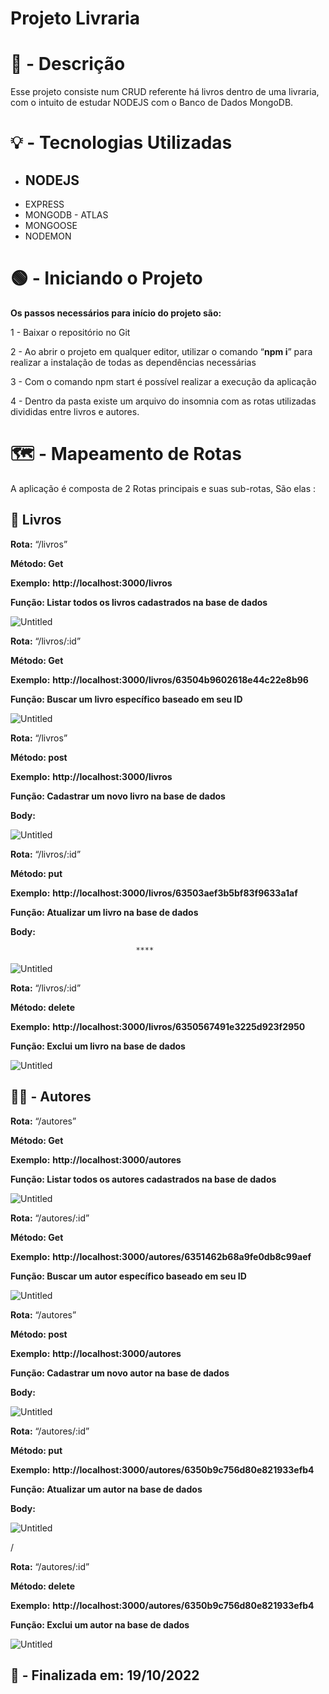 # Projeto Livraria

# 📄 - Descrição

Esse projeto consiste num CRUD referente há livros dentro de uma livraria, com o intuito de estudar NODEJS com o Banco de Dados MongoDB. 

# 💡 - Tecnologias Utilizadas

- NODEJS
    - 
- EXPRESS
- MONGODB - ATLAS
- MONGOOSE
- NODEMON

# 🟢 - Iniciando o Projeto

**Os passos necessários para início do projeto são:** 

1 - Baixar o repositório no Git

2 - Ao abrir o projeto em qualquer editor, utilizar o comando “**npm i**” para realizar a instalação de todas as dependências necessárias

3 - Com o comando npm start é possível realizar a execução da aplicação

4 - Dentro da pasta existe um arquivo do insomnia com as rotas utilizadas divididas entre livros e autores.

# 🗺️ - Mapeamento de Rotas

A aplicação é composta de 2 Rotas principais e suas sub-rotas, São elas :

## 📕 Livros

**Rota:** “/livros”

**Método: Get**

**Exemplo:** **http://localhost:3000/livros**

**Função: Listar todos os livros cadastrados na base de dados**

![Untitled](Projeto%20Livraria%2041e12405566a40cfb54f408e76f22005/Untitled.png)

**Rota:** “/livros/:id”

**Método: Get**

**Exemplo:** **http://localhost:3000/livros/63504b9602618e44c22e8b96**

**Função: Buscar um livro específico baseado em seu ID**

![Untitled](Projeto%20Livraria%2041e12405566a40cfb54f408e76f22005/Untitled%201.png)

**Rota:** “/livros”

**Método: post**

**Exemplo:** **http://localhost:3000/livros**

**Função: Cadastrar um novo livro na base de dados**

**Body:**

![Untitled](Projeto%20Livraria%2041e12405566a40cfb54f408e76f22005/Untitled%202.png)

**Rota:** “/livros/:id”

**Método: put**

**Exemplo:** **http://localhost:3000/livros/63503aef3b5bf83f9633a1af**

**Função: Atualizar um livro na base de dados**

**Body:**

                                ****

![Untitled](Projeto%20Livraria%2041e12405566a40cfb54f408e76f22005/Untitled%203.png)

**Rota:** “/livros/:id”

**Método: delete**

**Exemplo:** **http://localhost:3000/livros/6350567491e3225d923f2950**

**Função: Exclui um livro na base de dados**

![Untitled](Projeto%20Livraria%2041e12405566a40cfb54f408e76f22005/Untitled%204.png)

## ✍🏾 - Autores

**Rota:** “/autores”

**Método: Get**

**Exemplo:** **http://localhost:3000/autores**

**Função: Listar todos os autores cadastrados na base de dados**

![Untitled](Projeto%20Livraria%2041e12405566a40cfb54f408e76f22005/Untitled%205.png)

**Rota:** “/autores/:id”

**Método: Get**

**Exemplo:** **http://localhost:3000/autores/6351462b68a9fe0db8c99aef**

**Função: Buscar um autor específico baseado em seu ID**

![Untitled](Projeto%20Livraria%2041e12405566a40cfb54f408e76f22005/Untitled%206.png)

**Rota:** “/autores”

**Método: post**

**Exemplo:** **http://localhost:3000/autores**

**Função: Cadastrar um novo autor na base de dados**

**Body:**

![Untitled](Projeto%20Livraria%2041e12405566a40cfb54f408e76f22005/Untitled%207.png)

**Rota:** “/autores/:id”

**Método: put**

**Exemplo:** **http://localhost:3000/autores/6350b9c756d80e821933efb4**

**Função: Atualizar um autor na base de dados**

**Body:**

![Untitled](Projeto%20Livraria%2041e12405566a40cfb54f408e76f22005/Untitled%208.png)

/

**Rota:** “/autores/:id”

**Método: delete**

**Exemplo:** **http://localhost:3000/autores/6350b9c756d80e821933efb4**

**Função: Exclui um autor na base de dados**

![Untitled](Projeto%20Livraria%2041e12405566a40cfb54f408e76f22005/Untitled%209.png)

## 🏁 - Finalizada em: 19/10/2022
